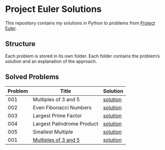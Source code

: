 # Project Euler Solutions

This repository contains my solutions in Python to problems from [Project Euler](https://projecteuler.net/).  

## **Structure**
Each problem is stored in its own folder.
Each folder contains the problem’s solution and an explanation of the approach.

## Solved Problems

| Problem | Title | Solution |
|---------|----------------|----------|
| 001 | Multiples of 3 and 5 | [solution](problem_001/solution001.py) |
| 002 | Even Fibonacci Numbers | [solution](problem_002/solution002.py) |
| 003 | Largest Prime Factor | [solution](problem_003/solution003.py) |
| 004 | Largest Palindrome Product | [solution](problem_004/solution004.py) |
| 005 | Smallest Multiple | [solution](problem_005/solution005.py) |
| 001 | [Multiples of 3 and 5](problem_001/README.dm) | [solution](problem_001/solution001.py) |
